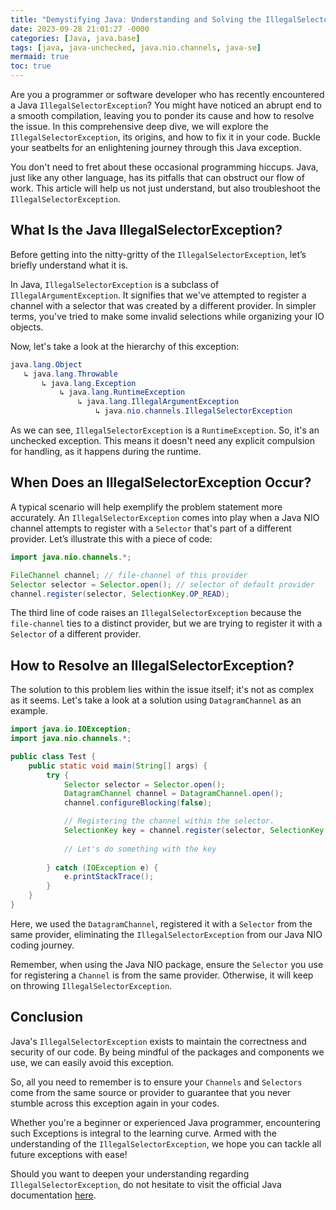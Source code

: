 ```yaml
---
title: "Demystifying Java: Understanding and Solving the IllegalSelectorException"
date: 2023-09-28 21:01:27 -0000
categories: [Java, java.base]
tags: [java, java-unchecked, java.nio.channels, java-se]
mermaid: true
toc: true
---
```



Are you a programmer or software developer who has recently encountered a Java `IllegalSelectorException`? You might have noticed an abrupt end to a smooth compilation, leaving you to ponder its cause and how to resolve the issue. In this comprehensive deep dive, we will explore the `IllegalSelectorException`, its origins, and how to fix it in your code. Buckle your seatbelts for an enlightening journey through this Java exception. 

You don't need to fret about these occasional programming hiccups. Java, just like any other language, has its pitfalls that can obstruct our flow of work. This article will help us not just understand, but also troubleshoot the `IllegalSelectorException`.

## What Is the Java IllegalSelectorException?

Before getting into the nitty-gritty of the `IllegalSelectorException`, let’s briefly understand what it is. 

In Java, `IllegalSelectorException` is a subclass of `IllegalArgumentException`. It signifies that we've attempted to register a channel with a selector that was created by a different provider. In simpler terms, you've tried to make some invalid selections while organizing your IO objects.

Now, let's take a look at the hierarchy of this exception: 

```Java
java.lang.Object
   ↳ java.lang.Throwable
       ↳ java.lang.Exception
           ↳ java.lang.RuntimeException
               ↳ java.lang.IllegalArgumentException
                   ↳ java.nio.channels.IllegalSelectorException
```
As we can see, `IllegalSelectorException` is a `RuntimeException`. So, it's an unchecked exception. This means it doesn't need any explicit compulsion for handling, as it happens during the runtime.

## When Does an IllegalSelectorException Occur?

A typical scenario will help exemplify the problem statement more accurately. An `IllegalSelectorException` comes into play when a Java NIO channel attempts to register with a `Selector` that's part of a different provider. Let’s illustrate this with a piece of code:

```Java
import java.nio.channels.*;

FileChannel channel; // file-channel of this provider
Selector selector = Selector.open(); // selector of default provider
channel.register(selector, SelectionKey.OP_READ);
```
The third line of code raises an `IllegalSelectorException` because the `file-channel` ties to a distinct provider, but we are trying to register it with a `Selector` of a different provider. 

## How to Resolve an IllegalSelectorException?

The solution to this problem lies within the issue itself; it's not as complex as it seems. Let's take a look at a solution using `DatagramChannel` as an example. 

```Java
import java.io.IOException;
import java.nio.channels.*;

public class Test {
    public static void main(String[] args) {
        try {
            Selector selector = Selector.open();
            DatagramChannel channel = DatagramChannel.open();
            channel.configureBlocking(false);

            // Registering the channel within the selector.
            SelectionKey key = channel.register(selector, SelectionKey.OP_READ);
            
            // Let's do something with the key
            
        } catch (IOException e) {
            e.printStackTrace();
        }
    }
}
```
Here, we used the `DatagramChannel`, registered it with a `Selector` from the same provider, eliminating the `IllegalSelectorException` from our Java NIO coding journey.

Remember, when using the Java NIO package, ensure the `Selector` you use for registering a `Channel` is from the same provider. Otherwise, it will keep on throwing `IllegalSelectorException`.

## Conclusion

Java's `IllegalSelectorException` exists to maintain the correctness and security of our code. By being mindful of the packages and components we use, we can easily avoid this exception. 

So, all you need to remember is to ensure your `Channels` and `Selectors` come from the same source or provider to guarantee that you never stumble across this exception again in your codes. 

Whether you're a beginner or experienced Java programmer, encountering such Exceptions is integral to the learning curve. Armed with the understanding of the `IllegalSelectorException`, we hope you can tackle all future exceptions with ease!

Should you want to deepen your understanding regarding `IllegalSelectorException`, do not hesitate to visit the official Java documentation [here](https://docs.oracle.com/javase/7/docs/api/java/nio/channels/IllegalSelectorException.html).
